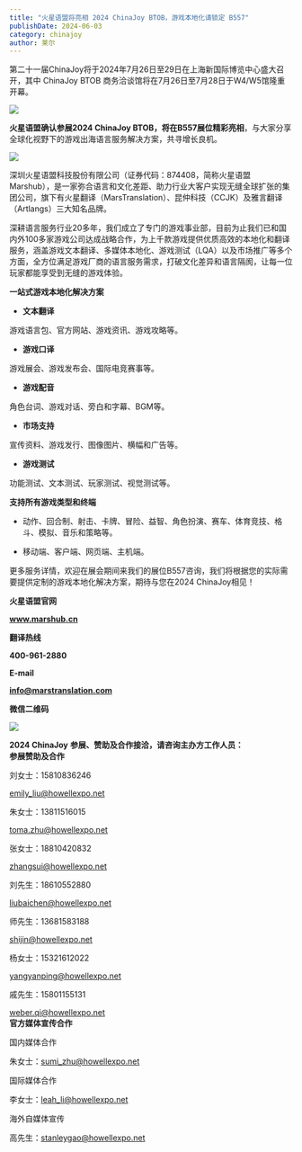```yaml
---
title: "火星语盟将亮相 2024 ChinaJoy BTOB，游戏本地化请锁定 B557"
publishDate: 2024-06-03
category: chinajoy
author: 莱尔
---
```


第二十一届ChinaJoy将于2024年7月26日至29日在上海新国际博览中心盛大召开，其中 ChinaJoy BTOB 商务洽谈馆将在7月26日至7月28日于W4/W5馆隆重开幕。

![](https://ec-net-1251389766.cos.ap-shanghai.myqcloud.com/wp-content/uploads/2024/06/20240603232429593-1024x576.jpg)

**火星语盟确认参展2024 ChinaJoy BTOB，将在B557展位精彩亮相**，与大家分享全球化视野下的游戏出海语言服务解决方案，共寻增长良机。

![](https://ec-net-1251389766.cos.ap-shanghai.myqcloud.com/wp-content/uploads/2024/06/20240603232436956.jpg)

深圳火星语盟科技股份有限公司（证券代码：874408，简称火星语盟Marshub），是一家弥合语言和文化差距、助力行业大客户实现无缝全球扩张的集团公司，旗下有火星翻译（MarsTranslation）、昆仲科技（CCJK）及雅言翻译（Artlangs）三大知名品牌。  
  

深耕语言服务行业20多年，我们成立了专门的游戏事业部，目前为止我们已和国内外100多家游戏公司达成战略合作，为上千款游戏提供优质高效的本地化和翻译服务，涵盖游戏文本翻译、多媒体本地化、游戏测试（LQA）以及市场推广等多个方面，全方位满足游戏厂商的语言服务需求，打破文化差异和语言隔阂，让每一位玩家都能享受到无缝的游戏体验。

**一站式游戏本地化解决方案**

- **文本翻译**

游戏语言包、官方网站、游戏资讯、游戏攻略等。

- **游戏口译**

游戏展会、游戏发布会、国际电竞赛事等。

- **游戏配音**

角色台词、游戏对话、旁白和字幕、BGM等。

- **市场支持**

宣传资料、游戏发行、图像图片、横幅和广告等。

- **游戏测试**

功能测试、文本测试、玩家测试、视觉测试等。

**支持所有游戏类型和终端**

- 动作、回合制、射击、卡牌、冒险、益智、角色扮演、赛车、体育竞技、格斗、模拟、音乐和策略等。

- 移动端、客户端、网页端、主机端。

更多服务详情，欢迎在展会期间来我们的展位B557咨询，我们将根据您的实际需要提供定制的游戏本地化解决方案，期待与您在2024 ChinaJoy相见！

**火星语盟官网**

**www.marshub.cn**

**翻译热线**

**400-961-2880**

**E-mail**

**info@marstranslation.com**

**微信二维码**

![](https://ec-net-1251389766.cos.ap-shanghai.myqcloud.com/wp-content/uploads/2024/06/20240603232437819-1024x299.jpg)

**2024 ChinaJoy** **参展、赞助及合作接洽，请咨询主办方工作人员：**  
**参展赞助及合作**

刘女士：15810836246

[emily\_liu@howellexpo.net](mailto:emily_liu@howellexpo.net)

朱女士：13811516015

toma.zhu@howellexpo.net

张女士：18810420832

zhangsui@howellexpo.net

刘先生：18610552880

liubaichen@howellexpo.net

师先生：13681583188

shijin@howellexpo.net

杨女士：15321612022

yangyanping@howellexpo.net

戚先生：15801155131

weber.qi@howellexpo.net  
**官方媒体宣传合作**

国内媒体合作

朱女士：[sumi\_zhu@howellexpo.net](mailto:sumi_zhu@howellexpo.net)

国际媒体合作

李女士：[leah\_li@howellexpo.net](mailto:leah_li@howellexpo.net)

海外自媒体宣传

高先生：stanleygao@howellexpo.net
